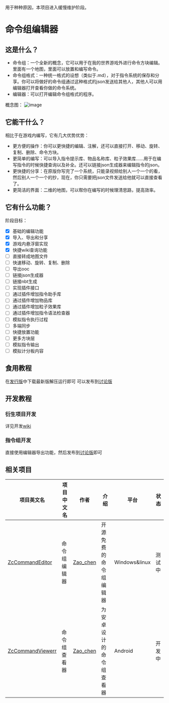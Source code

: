 用于种种原因，本项目进入缓慢维护阶段。

# 命令组编辑器
## 这是什么？
- 命令组：一个全新的概念，它可以用于在我的世界游戏外进行命令方块编辑。里面有一个地图，里面可以放置和编写命令。
- 命令组格式：一种统一格式的设想（类似于.md），对于指令系统的保存和分享。你可以将做好的命令组通过这种格式的json发送给其他人，其他人可以用编辑器打开查看你做的命令系统。
- 编辑器：可以打开编辑命令组格式的程序。

概念图：
![image](https://github.com/Zao-chen/ZcCommandEditor/assets/77674075/03440d4e-ee2e-454c-9477-5fcf13a30c49)

## 它能干什么？
相比于在游戏内编写，它有几大优势优势：
- 更方便的操作：你可以更快捷的编辑、注解，还可以直接打开、移动、旋转、复制、删除、命令方块。
- 更简单的编写：可以导入指令提示库、物品名称库、粒子效果库……用于在编写指令的时候快捷查询以及补全。还可以链接json生成器来编辑指令的json。
- 更快捷的分享：在原版你写完了一个系统，只能录视频给别人一个一个的看，然后别人一个一个的抄，现在，你只需要把json文件发送给他就可以直接查看了。
- 更简洁的界面：二维的地图，可以帮你在编写的时候理清思路，提高效率。
## 它有什么功能？
阶段目标：
 - [x] 基础的编辑功能
 - [x] 导入、导出和分享
 - [x] 游戏内悬浮窗实现
 - [x] 快捷wiki查询功能
 - [ ] 直接转成地图文件
 - [ ] 快速移动、旋转、复制、删除
 - [ ] 导出ooc
 - [ ] 链接json生成器
 - [ ] 链接nbt生成
 - [ ] 实现插件接口
 - [ ] 通过插件增加指令助手库
 - [ ] 通过插件增加物品库
 - [ ] 通过插件增加粒子效果库
 - [ ] 通过插件增加指令语法检查器
 - [ ] 模拟指令执行过程
 - [ ] 多端同步
 - [ ] 快捷放置功能
 - [ ] 更多方块层
 - [ ] 模拟指令输出
 - [ ] 模拟计分板内容

## 食用教程
在[发行版](https://github.com/Zao-chen/ZcCommandEditor/releases)中下载最新版解压运行即可
可以发布到[讨论版](https://github.com/Zao-chen/ZcCommandEditor/discussions/categories/%E8%A1%8D%E7%94%9F%E9%A1%B9%E7%9B%AE%E5%8F%91%E5%B8%83)
## 开发教程
### 衍生项目开发
详见开发[wiki](https://github.com/Zao-chen/ZcCommandEditor/wiki/%E5%BC%80%E5%8F%91%E7%9B%B8%E5%85%B3)

### 指令组开发
直接使用编辑器导出功能，然后发布到[讨论版](https://github.com/Zao-chen/ZcCommandEditor/discussions/categories/%E6%8C%87%E4%BB%A4%E7%BB%84%E9%A1%B9%E7%9B%AE%E5%8F%91%E5%B8%83)即可

## 相关项目
|项目英文名|项目中文名|作者|介绍|平台|状态|
|---|---|---|---|---|---|
|[ZcCommandEditor](https://github.com/Zao-chen/ZcCommandEditor)|命令组编辑器|[Zao_chen](https://github.com/Zao-chen)|开源免费的命令组编辑器|Windows&linux|测试中
|[ZcCommandViewerr](https://github.com/Zao-chen/ZcCommandViewer)|命令组查看器|[Zao_chen](https://github.com/Zao-chen)|为安卓设计的命令组查看器|Android|开发中
